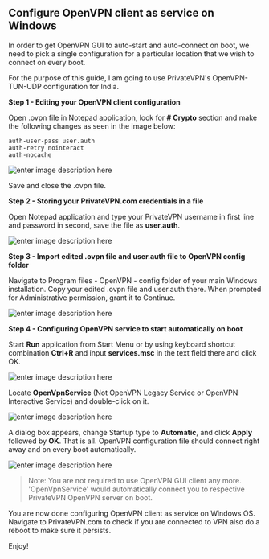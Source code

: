 ﻿Configure OpenVPN client as service on Windows
--

In order to get OpenVPN GUI to auto-start and auto-connect on boot, we need to pick a single configuration for a particular location that we wish to connect on every boot. 

For the purpose of this guide, I am going to use PrivateVPN's OpenVPN-TUN-UDP configuration for India.

**Step 1 - Editing your OpenVPN client configuration**

Open .ovpn file in Notepad application, look for **# Crypto** section and make the following changes as seen in the image below:

    auth-user-pass user.auth
    auth-retry nointeract
    auth-nocache
![enter image description here](https://media.vakil.win/mgoblin_media/media_entries/70/1.medium.jpg)

Save and close the .ovpn file.


**Step 2 - Storing your PrivateVPN.com credentials in a file**

Open Notepad application and type your PrivateVPN username in first line and password in second, save the file as **user.auth**. 

![enter image description here](https://media.vakil.win/mgoblin_media/media_entries/71/2.medium.jpg)

**Step 3 - Import edited .ovpn file and user.auth file to OpenVPN config folder**

Navigate to Program files - OpenVPN - config folder of your main Windows installation. Copy your edited .ovpn file and user.auth there. When prompted for Administrative permission, grant it to Continue.

![enter image description here](https://media.vakil.win/mgoblin_media/media_entries/72/3.medium.jpg)

**Step 4 - Configuring OpenVPN service to start automatically on boot**

Start **Run** application from Start Menu or by using keyboard shortcut combination **Ctrl+R** and input **services.msc** in the text field there and click OK.

![enter image description here](https://media.vakil.win/mgoblin_media/media_entries/73/4.png)

Locate **OpenVpnService** (Not OpenVPN Legacy Service or OpenVPN Interactive Service) and double-click on it.

![enter image description here](https://media.vakil.win/mgoblin_media/media_entries/74/5.medium.png)

A dialog box appears, change Startup type to **Automatic**, and click **Apply** followed by **OK**. That is all. OpenVPN configuration file should connect right away and on every boot automatically.

![enter image description here](https://media.vakil.win/mgoblin_media/media_entries/75/6.png)

> Note: You are not required to use OpenVPN GUI client any more. 'OpenVpnService' would automatically connect you to respective PrivateVPN OpenVPN server on boot. 

You are now done configuring OpenVPN client as service on Windows OS. Navigate to PrivateVPN.com to check if you are connected to VPN also do a reboot to make sure it persists.

Enjoy!



